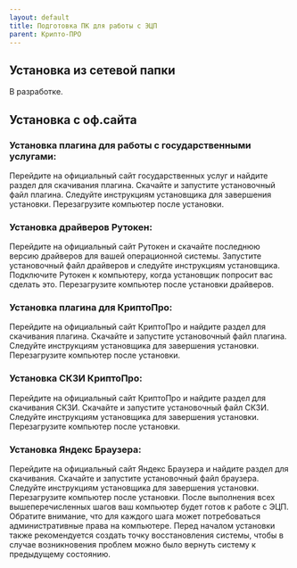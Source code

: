 ```yaml
---
layout: default
title: Подготовка ПК для работы с ЭЦП
parent: Крипто-ПРО
---
```

## Установка из сетевой папки
В разработке.
## Установка с оф.сайта

### Установка плагина для работы с государственными услугами:

Перейдите на официальный сайт государственных услуг и найдите раздел для скачивания плагина.
Скачайте и запустите установочный файл плагина.
Следуйте инструкциям установщика для завершения установки.
Перезагрузите компьютер после установки.

### Установка драйверов Рутокен:

Перейдите на официальный сайт Рутокен и скачайте последнюю версию драйверов для вашей операционной системы.
Запустите установочный файл драйверов и следуйте инструкциям установщика.
Подключите Рутокен к компьютеру, когда установщик попросит вас сделать это.
Перезагрузите компьютер после установки драйверов.

### Установка плагина для КриптоПро:

Перейдите на официальный сайт КриптоПро и найдите раздел для скачивания плагина.
Скачайте и запустите установочный файл плагина.
Следуйте инструкциям установщика для завершения установки.
Перезагрузите компьютер после установки.

### Установка СКЗИ КриптоПро:

Перейдите на официальный сайт КриптоПро и найдите раздел для скачивания СКЗИ.
Скачайте и запустите установочный файл СКЗИ.
Следуйте инструкциям установщика для завершения установки.
Перезагрузите компьютер после установки.

### Установка Яндекс Браузера:

Перейдите на официальный сайт Яндекс Браузера и найдите раздел для скачивания.
Скачайте и запустите установочный файл браузера.
Следуйте инструкциям установщика для завершения установки.
Перезагрузите компьютер после установки.
После выполнения всех вышеперечисленных шагов ваш компьютер будет готов к работе с ЭЦП. Обратите внимание, что для каждого шага может потребоваться административные права на компьютере. Перед началом установки также рекомендуется создать точку восстановления системы, чтобы в случае возникновения проблем можно было вернуть систему к предыдущему состоянию.
